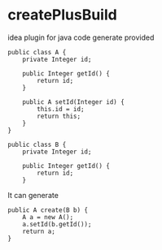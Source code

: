 # createPlusBuild
idea plugin for java code generate
provided
```
public class A {
    private Integer id;

    public Integer getId() {
        return id;
    }

    public A setId(Integer id) {
        this.id = id;
        return this;
    }
}

public class B {
    private Integer id;

    public Integer getId() {
        return id;
    }
```
It can generate
```
public A create(B b) {
    A a = new A();
    a.setId(b.getId());
    return a;
}
```